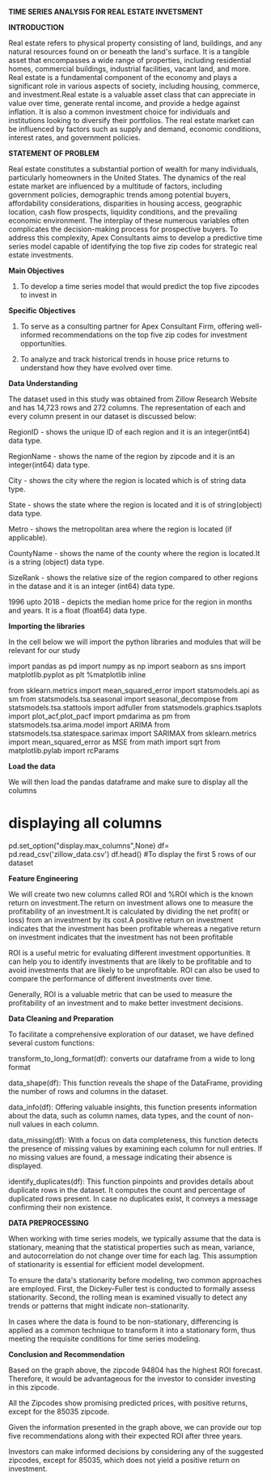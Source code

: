 **TIME SERIES ANALYSIS FOR REAL ESTATE INVETSMENT**

**INTRODUCTION**

Real estate refers to physical property consisting of land, buildings, and any natural resources found on or beneath the land's surface. It is a tangible asset that encompasses a wide range of properties, including residential homes, commercial buildings, industrial facilities, vacant land, and more. Real estate is a fundamental component of the economy and plays a significant role in various aspects of society, including housing, commerce, and investment.Real estate is a valuable asset class that can appreciate in value over time, generate rental income, and provide a hedge against inflation. It is also a common investment choice for individuals and institutions looking to diversify their portfolios. The real estate market can be influenced by factors such as supply and demand, economic conditions, interest rates, and government policies.

**STATEMENT OF PROBLEM**

Real estate constitutes a substantial portion of wealth for many individuals, particularly homeowners in the United States. The dynamics of the real estate market are influenced by a multitude of factors, including government policies, demographic trends among potential buyers, affordability considerations, disparities in housing access, geographic location, cash flow prospects, liquidity conditions, and the prevailing economic environment. The interplay of these numerous variables often complicates the decision-making process for prospective buyers. To address this complexity, Apex Consultants aims to develop a predictive time series model capable of identifying the top five zip codes for strategic real estate investments.

**Main Objectives**

1. To develop a time series model that would predict the top five zipcodes to invest in


**Specific Objectives**

1. To serve as a consulting partner for Apex Consultant  Firm, offering well-informed recommendations on the top five zip codes for investment opportunities.

2. To analyze and track historical trends in house price returns to understand how they have evolved over time.

**Data Understanding**

The dataset used in this study was obtained from Zillow Research Website and has 14,723 rows and 272 columns. The representation of each and every column present in our dataset is discussed below:

RegionID - shows the unique ID of each region and it is an integer(int64) data type.

RegionName - shows the name of the region by zipcode and it is an integer(int64) data type.

City - shows the city where the region is located which is of string data type.

State - shows the state where the region is located and it is of string(object) data type.

Metro - shows the metropolitan area where the region is located (if applicable).

CountyName - shows the name of the county where the region is located.It is a string (object) data type.

SizeRank - shows the relative size of the region compared to other regions in the datase and it is an integer (int64) data type.

1996 upto 2018 - 	depicts the median home price for the region in months and years. It is a float (float64) data type.

**Importing the libraries**

In the cell below we will import the python libraries and modules that will be relevant for our study

import pandas as pd
import numpy as np
import seaborn as sns
import matplotlib.pyplot as plt
%matplotlib inline

from sklearn.metrics import mean_squared_error
import statsmodels.api as sm
from statsmodels.tsa.seasonal import seasonal_decompose
from statsmodels.tsa.stattools import adfuller
from statsmodels.graphics.tsaplots import plot_acf,plot_pacf
import pmdarima as pm
from statsmodels.tsa.arima.model import ARIMA
from statsmodels.tsa.statespace.sarimax import SARIMAX
from sklearn.metrics import mean_squared_error as MSE
from math import sqrt
from matplotlib.pylab import rcParams

**Load the data**

We will then load the pandas dataframe and make sure to display all the columns

# displaying all columns
pd.set_option("display.max_columns",None)
df= pd.read_csv('zillow_data.csv')
df.head()  #To display the first 5 rows of our dataset

**Feature Engineering**

We will create two new columns called ROI and %ROI which is the known return on investment.The return on investment allows one to measure the profitability of an investment.It is calculated by dividing the net profit( or loss) from an investment by its cost.A positive return on investment indicates that the investment has been profitable whereas a negative return on investment indicates that the investment has not been profitable


ROI is a useful metric for evaluating different investment opportunities. It can help you to identify investments that are likely to be profitable and to avoid investments that are likely to be unprofitable. ROI can also be used to compare the performance of different investments over time.

Generally, ROI is a valuable metric that can be used to measure the profitability of an investment and to make better investment decisions.

**Data Cleaning and Preparation**

To facilitate a comprehensive exploration of our dataset, we have defined several custom functions:

transform_to_long_format(df): converts our dataframe from a wide to long format

data_shape(df): This function reveals the shape of the DataFrame, providing the number of rows and columns in the dataset.

data_info(df): Offering valuable insights, this function presents information about the data, such as column names, data types, and the count of non-null values in each column.

data_missing(df): With a focus on data completeness, this function detects the presence of missing values by examining each column for null entries. If no missing values are found, a message indicating their absence is displayed.

identify_duplicates(df): This function pinpoints and provides details about duplicate rows in the dataset. It computes the count and percentage of duplicated rows present. In case no duplicates exist, it conveys a message confirming their non existence.

**DATA PREPROCESSING**

When working with time series models, we typically assume that the data is stationary, meaning that the statistical properties such as mean, variance, and autocorrelation do not change over time for each lag. This assumption of stationarity is essential for efficient model development.

To ensure the data's stationarity before modeling, two common approaches are employed. First, the Dickey-Fuller test is conducted to formally assess stationarity. Second, the rolling mean is examined visually to detect any trends or patterns that might indicate non-stationarity.

In cases where the data is found to be non-stationary, differencing is applied as a common technique to transform it into a stationary form, thus meeting the requisite conditions for time series modeling.

**Conclusion and Recommendation**

Based on the graph above, the zipcode 94804 has the highest ROI forecast. Therefore, it would be advantageous for the investor to consider investing in this zipcode.

All the Zipcodes show promising predicted prices, with positive returns, except for the 85035 zipcode.

Given the information presented in the graph above, we can provide our top five recommendations along with their expected ROI after three years.

Investors can make informed decisions by considering any of the suggested zipcodes, except for 85035, which does not yield a positive return on investment.